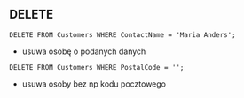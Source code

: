 ## DELETE

`DELETE FROM Customers WHERE ContactName = 'Maria Anders';`

- usuwa osobę o podanych danych 


`DELETE FROM Customers WHERE PostalCode = ''; `

- usuwa osoby bez np kodu pocztowego 